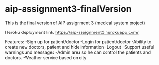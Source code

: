 # aip-assignment3-finalVersion

This is the final version of AIP assignment 3 (medical system project)

Heroku deployment link: 
https://aip-assignment3.herokuapp.com/


Features: 
-Sign up for patient/doctor
-Login for patient/doctor
-Ability to create new doctors, patient and hide information
-Logout
-Support useful warnings and messages 
-Admin area so he can control the patients and doctors. 
-Weather service based on city 
